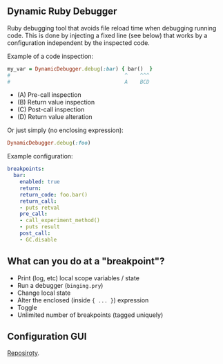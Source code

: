 Dynamic Ruby Debugger
---------------------

Ruby debugging tool that avoids file reload time when debugging running code. This is done by injecting a fixed line (see below)
that works by a configuration independent by the inspected code.

Example of a code inspection:

```ruby
my_var = DynamicDebugger.debug(:bar) { bar()  }
#                                     ^    ^^^
#                                     A    BCD
```

- (A) Pre-call inspection
- (B) Return value inspection
- (C) Post-call inspection
- (D) Return value alteration

Or just simply (no enclosing expression):

```ruby
DynamicDebugger.debug(:foo)
```

Example configuration:

```yaml
breakpoints:
  bar:
    enabled: true
    return:
    return_code: foo.bar()
    return_call:
    - puts retval
    pre_call:
    - call_experiment_method()
    - puts result
    post_call:
    - GC.disable
```

## What can you do at a "breakpoint"?

- Print (log, etc) local scope variables / state
- Run a debugger (`binging.pry`)
- Change local state
- Alter the enclosed (inside `{ ... }`) expression
- Toggle
- Unlimited number of breakpoints (tagged uniquely)


## Configuration GUI

[Reposiroty](https://github.com/itarato/dynamic_debugger_gui).
